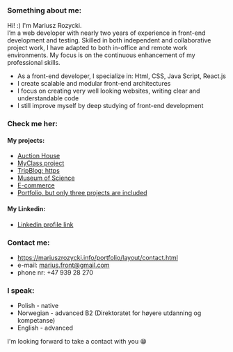 ### Something about me:
Hi! :) I'm Mariusz Rozycki. <br> 
I’m a web developer with nearly two years of experience in front-end development and testing. Skilled in both independent and collaborative project work, I have adapted to both in-office and remote work environments. My focus is on the continuous enhancement of my professional skills.
* As a front-end developer, I specialize in: Html, CSS, Java Script, React.js <br> 
* I create scalable and modular front-end architectures <br>
* I focus on creating very well looking websites, writing clear and understandable code <br>
* I still improve myself by deep studying of front-end development

### Check me her:
#### My projects:
* [Auction House](https://genuine-squirrel-c1ec8c.netlify.app/)
* [MyClass project](https://coruscating-melomakarona-28cd35.netlify.app/)
* [TripBlog: https](https://dynamic-twilight-02d190.netlify.app/)
* [Museum of Science](https://wizardly-hugle-cb8551.netlify.app/)
* [E-commerce](https://zealous-colden-45315d.netlify.app/)
* [Portfolio, but only three projects are included](https://mariuszrozycki.info/portfolio)

#### My Linkedin:
* [Linkedin profile link](https://www.linkedin.com/in/mariusz-rozycki/)

### Contact me:
* https://mariuszrozycki.info/portfolio/layout/contact.html
* e-mail: <marius.front@gmail.com>
* phone nr: +47 939 28 270

### I speak:
* Polish - native
* Norwegian - advanced B2 (Direktoratet for høyere utdanning og kompetanse)
* English - advanced

I'm looking forward to take a contact with you :grin:
